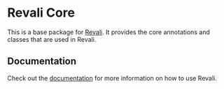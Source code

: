 # Revali Core

This is a base package for [Revali](https://pub.dev/packages/revali). It provides the core annotations and classes that are used in Revali.

## Documentation

Check out the [documentation](https://www.revali.dev) for more information on how to use Revali.

